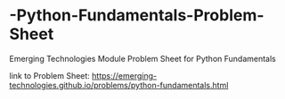# -Python-Fundamentals-Problem-Sheet
Emerging Technologies Module Problem Sheet for Python Fundamentals

link to Problem Sheet: https://emerging-technologies.github.io/problems/python-fundamentals.html
